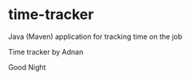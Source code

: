 # time-tracker
Java (Maven) application for tracking time on the job

Time tracker by Adnan

Good Night
